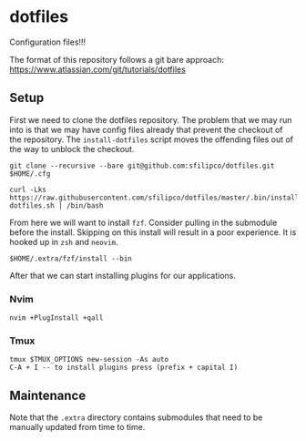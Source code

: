 # dotfiles

Configuration files!!!

The format of this repository follows a git bare approach:
https://www.atlassian.com/git/tutorials/dotfiles

## Setup

First we need to clone the dotfiles repository. The problem that we may run
into is that we may have config files already that prevent the checkout of
the repository. The `install-dotfiles` script moves the offending files out
of the way to unblock the checkout.
```
git clone --recursive --bare git@github.com:sfilipco/dotfiles.git $HOME/.cfg
```
```
curl -Lks https://raw.githubusercontent.com/sfilipco/dotfiles/master/.bin/install-dotfiles.sh | /bin/bash
```

From here we will want to install `fzf`. Consider pulling in the submodule
before the install. Skipping on this install will result in a poor experience.
It is hooked up in `zsh` and `neovim`.

```
$HOME/.extra/fzf/install --bin
```

After that we can start installing plugins for our applications.

### Nvim

```
nvim +PlugInstall +qall
```

### Tmux

```
tmux $TMUX_OPTIONS new-session -As auto
C-A + I -- to install plugins press (prefix + capital I)
```

## Maintenance

Note that the `.extra` directory contains submodules that need to be manually
updated from time to time.

